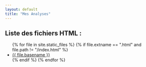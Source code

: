 ```yaml
---
layout: default
title: "Mes Analyses"
---
```


## Liste des fichiers HTML :
<ul>
{% for file in site.static_files %}
    {% if file.extname == ".html" and file.path != "/index.html" %}
        <li><a href="{{ file.path | relative_url }}">{{ file.basename }}</a></li>
    {% endif %}
{% endfor %}
</ul>
